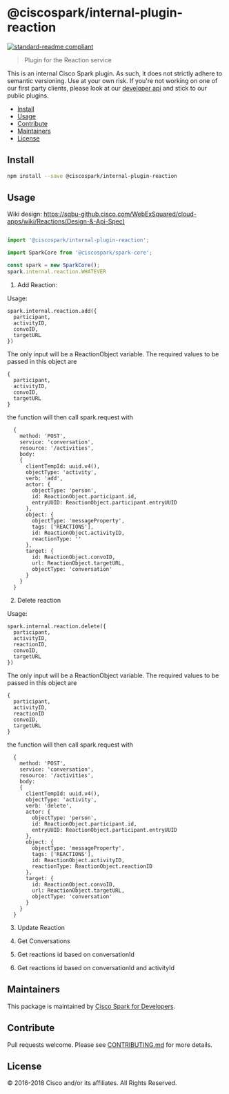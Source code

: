 # @ciscospark/internal-plugin-reaction

[![standard-readme compliant](https://img.shields.io/badge/readme%20style-standard-brightgreen.svg?style=flat-square)](https://github.com/RichardLitt/standard-readme)

> Plugin for the Reaction service

This is an internal Cisco Spark plugin. As such, it does not strictly adhere to semantic versioning. Use at your own risk. If you're not working on one of our first party clients, please look at our [developer api](https://developer.ciscospark.com/getting-started.html) and stick to our public plugins.

- [Install](#install)
- [Usage](#usage)
- [Contribute](#contribute)
- [Maintainers](#maintainers)
- [License](#license)

## Install

```bash
npm install --save @ciscospark/internal-plugin-reaction
```

## Usage


Wiki design: https://sqbu-github.cisco.com/WebExSquared/cloud-apps/wiki/Reactions(Design-&-Api-Spec)

```js

import '@ciscospark/internal-plugin-reaction';

import SparkCore from '@ciscospark/spark-core';

const spark = new SparkCore();
spark.internal.reaction.WHATEVER

```


1. Add Reaction:

  Usage:
  ```
  spark.internal.reaction.add({
    participant,
    activityID,
    convoID,
    targetURL
  })
  ```

  The only input will be a ReactionObject variable. The required values to be passed in this object are
  ```
  {
    participant,
    activityID,
    convoID,
    targetURL
  }
  ```

  the function will then call spark.request with
  ```
    {
      method: 'POST',
      service: 'conversation',
      resource: '/activities',
      body:
      {
        clientTempId: uuid.v4(),
        objectType: 'activity',
        verb: 'add',
        actor: {
          objectType: 'person',
          id: ReactionObject.participant.id,
          entryUUID: ReactionObject.participant.entryUUID
        },
        object: {
          objectType: 'messageProperty',
          tags: ['REACTIONS'],
          id: ReactionObject.activityID,
          reactionType: ''
        },
        target: {
          id: ReactionObject.convoID,
          url: ReactionObject.targetURL,
          objectType: 'conversation'
        }
      }
    }
  ```



2. Delete reaction

  Usage:
  ```
  spark.internal.reaction.delete({
    participant,
    activityID,
    reactionID,
    convoID,
    targetURL
  })
  ```

  The only input will be a ReactionObject variable. The required values to be passed in this object are
  ```
  {
    participant,
    activityID,
    reactionID
    convoID,
    targetURL
  }
  ```

  the function will then call spark.request with
  ```
    {
      method: 'POST',
      service: 'conversation',
      resource: '/activities',
      body:
      {
        clientTempId: uuid.v4(),
        objectType: 'activity',
        verb: 'delete',
        actor: {
          objectType: 'person',
          id: ReactionObject.participant.id,
          entryUUID: ReactionObject.participant.entryUUID
        },
        object: {
          objectType: 'messageProperty',
          tags: ['REACTIONS'],
          id: ReactionObject.activityID,
          reactionType: ReactionObject.reactionID
        },
        target: {
          id: ReactionObject.convoID,
          url: ReactionObject.targetURL,
          objectType: 'conversation'
        }
      }
    }
  ```



3. Update Reaction

4. Get Conversations

5. Get reactions id based on conversationId

6. Get reactions id based on conversationId and activityId



## Maintainers

This package is maintained by [Cisco Spark for Developers](https://developer.ciscospark.com/).

## Contribute

Pull requests welcome. Please see [CONTRIBUTING.md](../../CONTRIBUTING.md) for more details.

## License

© 2016-2018 Cisco and/or its affiliates. All Rights Reserved.
